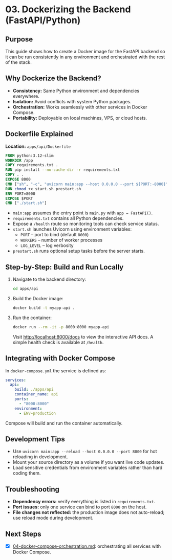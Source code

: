 # 03. Dockerizing the Backend (FastAPI/Python)

## Purpose

This guide shows how to create a Docker image for the FastAPI backend so it can be run consistently in any environment and orchestrated with the rest of the stack.

## Why Dockerize the Backend?

- **Consistency:** Same Python environment and dependencies everywhere.
- **Isolation:** Avoid conflicts with system Python packages.
- **Orchestration:** Works seamlessly with other services in Docker Compose.
- **Portability:** Deployable on local machines, VPS, or cloud hosts.

## Dockerfile Explained

**Location:** `apps/api/Dockerfile`

```dockerfile
FROM python:3.12-slim
WORKDIR /app
COPY requirements.txt .
RUN pip install --no-cache-dir -r requirements.txt
COPY . .
EXPOSE 8000
CMD ["sh", "-c", "uvicorn main:app --host 0.0.0.0 --port ${PORT:-8000}"]
RUN chmod +x start.sh prestart.sh
ENV PORT=8000
EXPOSE $PORT
CMD ["./start.sh"]
```

- `main:app` assumes the entry point is `main.py` with `app = FastAPI()`.
- `requirements.txt` contains all Python dependencies.
- Expose a `/health` route so monitoring tools can check service status.
- `start.sh` launches Uvicorn using environment variables:
  - `PORT` – port to bind (default `8000`)
  - `WORKERS` – number of worker processes
  - `LOG_LEVEL` – log verbosity
- `prestart.sh` runs optional setup tasks before the server starts.

## Step-by-Step: Build and Run Locally

1. Navigate to the backend directory:

   ```bash
   cd apps/api
   ```

2. Build the Docker image:

   ```bash
   docker build -t myapp-api .
   ```

3. Run the container:

   ```bash
   docker run --rm -it -p 8000:8000 myapp-api
   ```

   Visit [http://localhost:8000/docs](http://localhost:8000/docs) to view the interactive API docs.
   A simple health check is available at `/health`.

## Integrating with Docker Compose

In `docker-compose.yml` the service is defined as:

```yaml
services:
  api:
    build: ./apps/api
    container_name: api
    ports:
      - "8000:8000"
    environment:
      - ENV=production
```

Compose will build and run the container automatically.

## Development Tips

- Use `uvicorn main:app --reload --host 0.0.0.0 --port 8000` for hot reloading in development.
- Mount your source directory as a volume if you want live code updates.
- Load sensitive credentials from environment variables rather than hard coding them.

## Troubleshooting

- **Dependency errors:** verify everything is listed in `requirements.txt`.
- **Port issues:** only one service can bind to port `8000` on the host.
- **File changes not reflected:** the production image does not auto-reload; use reload mode during development.

## Next Steps

- [x] [04-docker-compose-orchestration.md](./04-docker-compose-orchestration.md): orchestrating all services with Docker Compose.


